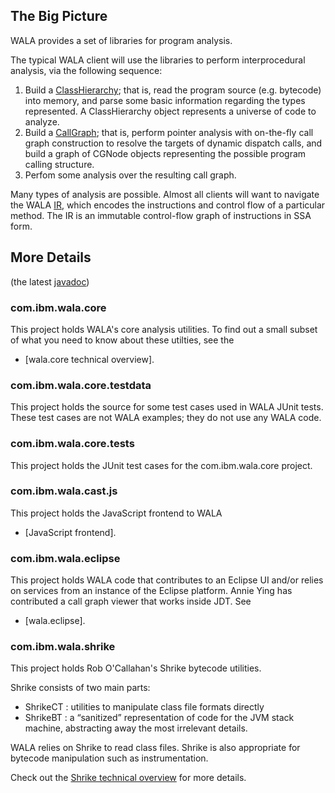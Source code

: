 The Big Picture
---------------

WALA provides a set of libraries for program analysis.

The typical WALA client will use the libraries to perform interprocedural analysis, via the following sequence:

1.  Build a [ClassHierarchy]; that is, read the program source (e.g. bytecode) into memory, and parse some basic information regarding the types represented. A ClassHierarchy object represents a universe of code to analyze.
2.  Build a [CallGraph]; that is, perform pointer analysis with on-the-fly call graph construction to resolve the targets of dynamic dispatch calls, and build a graph of CGNode objects representing the possible program calling structure.
3.  Perfom some analysis over the resulting call graph.

Many types of analysis are possible. Almost all clients will want to navigate the WALA [IR], which encodes the instructions and control flow of a particular method. The IR is an immutable control-flow graph of instructions in SSA form.

More Details
------------
(the latest [javadoc])

### com.ibm.wala.core

This project holds WALA's core analysis utilities. To find out a small subset of what you need to know about these utilties, see the

-   [wala.core technical overview].

### com.ibm.wala.core.testdata

This project holds the source for some test cases used in WALA JUnit tests. These test cases are not WALA examples; they do not use any WALA code.

### com.ibm.wala.core.tests

This project holds the JUnit test cases for the com.ibm.wala.core project.

### com.ibm.wala.cast.js

This project holds the JavaScript frontend to WALA

-   [JavaScript frontend].

### com.ibm.wala.eclipse 

This project holds WALA code that contributes to an Eclipse UI and/or relies on services from an instance of the Eclipse platform. Annie Ying has contributed a call graph viewer that works inside JDT. See

-   [wala.eclipse].

### com.ibm.wala.shrike 

This project holds Rob O'Callahan's Shrike bytecode utilities.

Shrike consists of two main parts:

-   ShrikeCT : utilities to manipulate class file formats directly
-   ShrikeBT : a “sanitized” representation of code for the JVM stack machine, abstracting away the most irrelevant details.

WALA relies on Shrike to read class files. Shrike is also appropriate for bytecode manipulation such as instrumentation.

Check out the [Shrike technical overview](https://github.com/wala/WALA/wiki/Shrike-technical-overview) for more details.

  [ClassHierarchy]: UserGuide:ClassHierarchy "wikilink"
  [CallGraph]: UserGuide:CallGraph "wikilink"
  [IR]: UserGuide:IR "wikilink"
  [javadoc]: http://wala.sourceforge.net/javadocs/trunk/